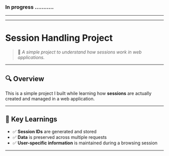 ### In progress   ...........

---
---


#  **Session Handling Project**

> 🚀 *A simple project to understand how sessions work in web applications.*

---

## 🔍 Overview
This is a simple project I built while learning how **sessions** are actually created and managed in a web application.

---

## 📌 Key Learnings
- ✅ **Session IDs** are generated and stored  
- ✅ **Data** is preserved across multiple requests  
- ✅ **User-specific information** is maintained during a browsing session  

---



